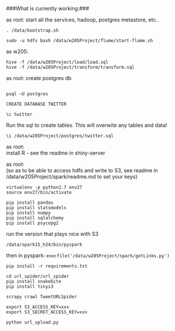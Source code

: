###What is currently working:###


as root: start all the services, hadoop, postgres metastore, etc..   

`. /data/bootstrap.sh`   

`sudo -u hdfs bash /data/w205Project/flume/start-flume.sh`

as w205:

`hive -f /data/w205Project/load/load.sql`   
`hive -f /data/w205Project/transform/transform.sql`


as root: 
create postgres db
```

psql –U postgres

CREATE DATABASE TWITTER

\c twitter
```

Run the sql to create tables. This will overwite any tables and data!

```
\i /data/w205Project/postgres/twitter.sql
```

as root:   
install R - see the readme in shiny-server



as root:   
(so as to be able to access hdfs and write to S3, see readme in /data/w205Project/spark/readme.md to set your keys)

```
virtualenv -p python2.7 env27
source env27/bin/activate

pip install pandas
pip install statsmodels
pip install numpy
pip install sqlalchemy
pip install psycopg2
```



run the version that plays nice with S3   
```
/data/spark15_h24/bin/pyspark
```
then in pyspark:
	`execfile('/data/w205Project/spark/getLinks.py')`

```
pip install -r requirements.txt

cd url_spider/url_spider
pip install snakebite
pip install tinys3

scrapy crawl TweetURLSpider

export S3_ACCESS_KEY=xxx
export S3_SECRET_ACCESS_KEY=xxx

python url_upload.py
```


